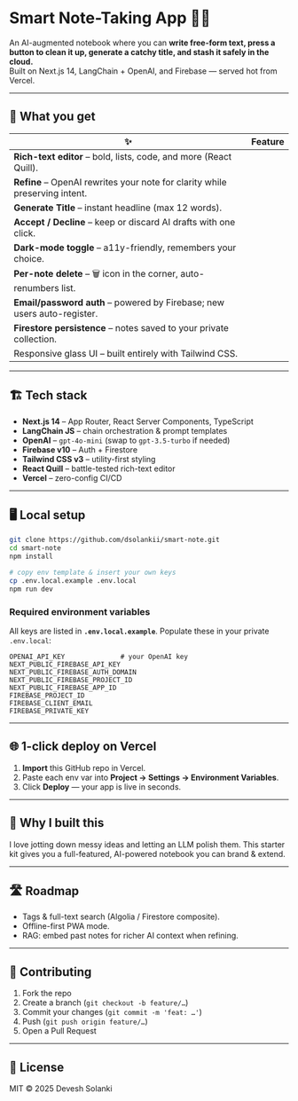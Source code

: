 # Smart Note-Taking App 📝✨  

An AI-augmented notebook where you can **write free-form text, press a button to clean it up, generate a catchy title, and stash it safely in the cloud.**  
Built on Next.js 14, LangChain + OpenAI, and Firebase — served hot from Vercel.

---

## 🎁 What you get

| ✨  | Feature |
|----|---------|
| **Rich-text editor** – bold, lists, code, and more (React Quill). |
| **Refine** – OpenAI rewrites your note for clarity while preserving intent. |
| **Generate Title** – instant headline (max 12 words). |
| **Accept / Decline** – keep or discard AI drafts with one click. |
| **Dark-mode toggle** – a11y-friendly, remembers your choice. |
| **Per-note delete** – 🗑️ icon in the corner, auto-renumbers list. |
| **Email/password auth** – powered by Firebase; new users auto-register. |
| **Firestore persistence** – notes saved to your private collection. |
| Responsive glass UI – built entirely with Tailwind CSS. |

---

## 🏗️ Tech stack

- **Next.js 14** – App Router, React Server Components, TypeScript  
- **LangChain JS** – chain orchestration & prompt templates  
- **OpenAI** – `gpt-4o-mini` (swap to `gpt-3.5-turbo` if needed)  
- **Firebase v10** – Auth + Firestore  
- **Tailwind CSS v3** – utility-first styling  
- **React Quill** – battle-tested rich-text editor  
- **Vercel** – zero-config CI/CD  

---

## 🖥️ Local setup

```bash
git clone https://github.com/dsolankii/smart-note.git
cd smart-note
npm install

# copy env template & insert your own keys
cp .env.local.example .env.local
npm run dev
````

### Required environment variables

All keys are listed in **`.env.local.example`**. Populate these in your private `.env.local`:

```
OPENAI_API_KEY              # your OpenAI key
NEXT_PUBLIC_FIREBASE_API_KEY
NEXT_PUBLIC_FIREBASE_AUTH_DOMAIN
NEXT_PUBLIC_FIREBASE_PROJECT_ID
NEXT_PUBLIC_FIREBASE_APP_ID
FIREBASE_PROJECT_ID
FIREBASE_CLIENT_EMAIL
FIREBASE_PRIVATE_KEY
```

---

## 🌐 1-click deploy on Vercel

1. **Import** this GitHub repo in Vercel.
2. Paste each env var into **Project → Settings → Environment Variables**.
3. Click **Deploy** — your app is live in seconds.

---

## 🤔 Why I built this

I love jotting down messy ideas and letting an LLM polish them.
This starter kit gives you a full-featured, AI-powered notebook you can brand & extend.

---

## 🛣 Roadmap

* Tags & full-text search (Algolia / Firestore composite).
* Offline-first PWA mode.
* RAG: embed past notes for richer AI context when refining.

---

## 🙌 Contributing

1. Fork the repo
2. Create a branch (`git checkout -b feature/…`)
3. Commit your changes (`git commit -m 'feat: …'`)
4. Push (`git push origin feature/…`)
5. Open a Pull Request

---

## 📄 License

MIT © 2025 Devesh Solanki

```
```
